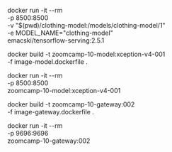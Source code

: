docker run -it --rm \
-p 8500:8500 \
-v "$(pwd)/clothing-model:/models/clothing-model/1" \
-e MODEL_NAME="clothing-model" \
emacski/tensorflow-serving:2.5.1


docker build -t zoomcamp-10-model:xception-v4-001 \
-f image-model.dockerfile .

docker run -it --rm \
-p 8500:8500 \
zoomcamp-10-model:xception-v4-001


docker build -t zoomcamp-10-gateway:002 \
  -f image-gateway.dockerfile .

docker run -it --rm \
  -p 9696:9696 \
  zoomcamp-10-gateway:002
